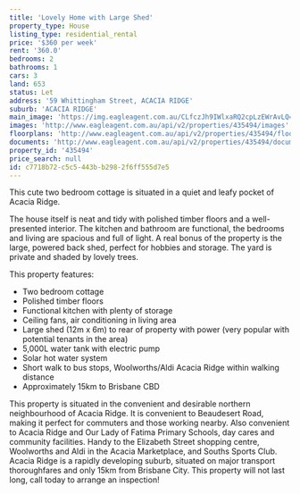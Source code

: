 ```yaml
---
title: 'Lovely Home with Large Shed'
property_type: House
listing_type: residential_rental
price: '$360 per week'
rent: '360.0'
bedrooms: 2
bathrooms: 1
cars: 3
land: 653
status: Let
address: '59 Whittingham Street, ACACIA RIDGE'
suburb: 'ACACIA RIDGE'
main_image: 'https://img.eagleagent.com.au/CLfczJh9IWlxaRQ2cpLzEWrAvLQ=/1280x854/smart/https://s3-us-west-2.amazonaws.com/eagleagent-orig/images/6824914/422088166-image-M.jpg'
images: 'http://www.eagleagent.com.au/api/v2/properties/435494/images'
floorplans: 'http://www.eagleagent.com.au/api/v2/properties/435494/floorplans'
documents: 'http://www.eagleagent.com.au/api/v2/properties/435494/documents'
property_id: '435494'
price_search: null
id: c7718b72-c5c5-443b-b298-2f6ff555d7e5
---
```

This cute two bedroom cottage is situated in a quiet and leafy pocket of Acacia Ridge.

The house itself is neat and tidy with polished timber floors and a well-presented interior. The kitchen and bathroom are functional, the bedrooms and living are spacious and full of light. A real bonus of the property is the large, powered back shed, perfect for hobbies and storage. The yard is private and shaded by lovely trees.

This property features:

*  Two bedroom cottage
*  Polished timber floors
*  Functional kitchen with plenty of storage
*  Ceiling fans, air conditioning in living area
*  Large shed (12m x 6m) to rear of property with power (very popular with potential tenants in the area)
*  5,000L water tank with electric pump
*  Solar hot water system
*  Short walk to bus stops, Woolworths/Aldi Acacia Ridge within walking distance
*  Approximately 15km to Brisbane CBD

This property is situated in the convenient and desirable northern neighbourhood of Acacia Ridge. It is convenient to Beaudesert Road, making it perfect for commuters and those working nearby. Also convenient to Acacia Ridge and Our Lady of Fatima Primary Schools, day cares and community facilities. Handy to the Elizabeth Street shopping centre, Woolworths and Aldi in the Acacia Marketplace, and Souths Sports Club. Acacia Ridge is a rapidly developing suburb, situated on major transport thoroughfares and only 15km from Brisbane City. This property will not last long, call today to arrange an inspection!